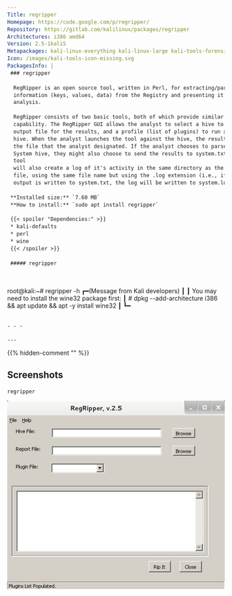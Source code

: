 ```yaml
---
Title: regripper
Homepage: https://code.google.com/p/regripper/
Repository: https://gitlab.com/kalilinux/packages/regripper
Architectures: i386 amd64
Version: 2.5-1kali5
Metapackages: kali-linux-everything kali-linux-large kali-tools-forensics kali-tools-windows-resources 
Icon: /images/kali-tools-icon-missing.svg
PackagesInfo: |
 ### regripper
 
  RegRipper is an open source tool, written in Perl, for extracting/parsing
  information (keys, values, data) from the Registry and presenting it for
  analysis.
   
  RegRipper consists of two basic tools, both of which provide similar
  capability. The RegRipper GUI allows the analyst to select a hive to parse, an
  output file for the results, and a profile (list of plugins) to run against the
  hive. When the analyst launches the tool against the hive, the results go to
  the file that the analyst designated. If the analyst chooses to parse the
  System hive, they might also choose to send the results to system.txt. The GUI
  tool
  will also create a log of it's activity in the same directory as the output
  file, using the same file name but using the .log extension (i.e., if the
  output is written to system.txt, the log will be written to system.log).
 
 **Installed size:** `7.60 MB`  
 **How to install:** `sudo apt install regripper`  
 
 {{< spoiler "Dependencies:" >}}
 * kali-defaults 
 * perl
 * wine
 {{< /spoiler >}}
 
 ##### regripper
 
 
 ```
 root@kali:~# regripper -h
 ┏━(Message from Kali developers)
 ┃
 ┃ You may need to install the wine32 package first:
 ┃  # dpkg --add-architecture i386 && apt update && apt -y install wine32
 ┃
 ┗━
 ```
 
 - - -
 
---
```

{{% hidden-comment "<!--Do not edit anything above this line-->" %}}

## Screenshots

```
regripper
```

![regripper](images/regripper.png)

